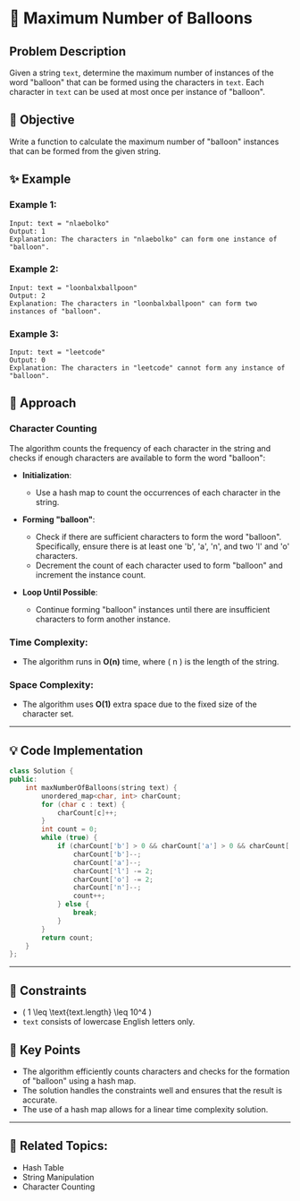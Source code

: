 # 🎈 **Maximum Number of Balloons**

## Problem Description

Given a string `text`, determine the maximum number of instances of the word "balloon" that can be formed using the characters in `text`. Each character in `text` can be used at most once per instance of "balloon".

## 🎯 **Objective**

Write a function to calculate the maximum number of "balloon" instances that can be formed from the given string.

## ✨ **Example**

### Example 1:
```plaintext
Input: text = "nlaebolko"
Output: 1
Explanation: The characters in "nlaebolko" can form one instance of "balloon".
```

### Example 2:
```plaintext
Input: text = "loonbalxballpoon"
Output: 2
Explanation: The characters in "loonbalxballpoon" can form two instances of "balloon".
```

### Example 3:
```plaintext
Input: text = "leetcode"
Output: 0
Explanation: The characters in "leetcode" cannot form any instance of "balloon".
```

## 🚀 **Approach**

### **Character Counting**

The algorithm counts the frequency of each character in the string and checks if enough characters are available to form the word "balloon":

- **Initialization**:
  - Use a hash map to count the occurrences of each character in the string.

- **Forming "balloon"**:
  - Check if there are sufficient characters to form the word "balloon". Specifically, ensure there is at least one 'b', 'a', 'n', and two 'l' and 'o' characters.
  - Decrement the count of each character used to form "balloon" and increment the instance count.

- **Loop Until Possible**:
  - Continue forming "balloon" instances until there are insufficient characters to form another instance.

### **Time Complexity**:
- The algorithm runs in **O(n)** time, where \( n \) is the length of the string.

### **Space Complexity**:
- The algorithm uses **O(1)** extra space due to the fixed size of the character set.

---

## 💡 **Code Implementation**

```cpp
class Solution {
public:
    int maxNumberOfBalloons(string text) {
        unordered_map<char, int> charCount;
        for (char c : text) {
            charCount[c]++;
        }
        int count = 0;
        while (true) {
            if (charCount['b'] > 0 && charCount['a'] > 0 && charCount['l'] > 1 && charCount['o'] > 1 && charCount['n'] > 0) {
                charCount['b']--;
                charCount['a']--;
                charCount['l'] -= 2;
                charCount['o'] -= 2;
                charCount['n']--;
                count++;
            } else {
                break;
            }
        }
        return count;
    }
};
```

---

## 🔧 **Constraints**

- \( 1 \leq \text{text.length} \leq 10^4 \)
- `text` consists of lowercase English letters only.

## 🌟 **Key Points**

- The algorithm efficiently counts characters and checks for the formation of "balloon" using a hash map.
- The solution handles the constraints well and ensures that the result is accurate.
- The use of a hash map allows for a linear time complexity solution.

---

## 🔗 **Related Topics**:
- Hash Table
- String Manipulation
- Character Counting